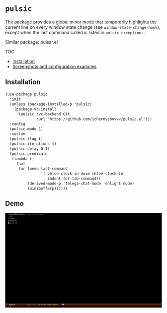 # `pulsic`

The package provides a global minor mode that temporarily highlights the
current line on every window state change (see `window-state-change-hook`),
except when the last command called is listed in `pulsic-exceptions`.

Similar package: pulsar.el

TOC

- [Installation](#installation)
- [Screenshots and configuration examples](#screenshots-and-configuration-examples)

## Installation

``` elisp
(use-package pulsic
  :init
  (unless (package-installed-p 'pulsic)
    (package-vc-install
     '(pulsic :vc-backend Git
              :url "https://github.com/ichernyshovvv/pulsic.el")))
  :config
  (pulsic-mode 1)
  :custom
  (pulsic-flag t)
  (pulsic-iterations 1)
  (pulsic-delay 0.1)
  (pulsic-predicate
   (lambda ()
     (not
      (or (memq last-command
                '( chloe-clock-in-dwim chloe-clock-in
                   indent-for-tab-command))
          (derived-mode-p 'telega-chat-mode 'enlight-mode)
          (minibufferp))))))
```

## Demo

![Demo](demo.gif)
